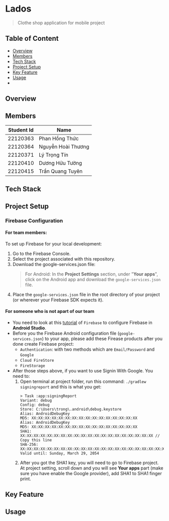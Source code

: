 # Lados
> Clothe shop application for mobile project

## Table of Content
- [Overview](#Overview)
- [Members](#Members)
- [Tech Stack](#Tech-stack)
- [Project Setup](#Project-Setup)
- [Key Feature](#Key-Feature)
- [Usage](#Usage)
- 

## Overview

## Members 
|Student Id |Name|
|---|---|
| 22120363   | Phan Hồng Thức  |
| 22120364   |  Nguyễn Hoài Thương |
| 22120371   | Lý Trọng Tín  |
| 22120410   | Dương Hữu Tường  |
| 22120415   |  Trần Quang Tuyên | 

## Tech Stack

## Project Setup
### Firebase Configuration
#### For team members:
To set up Firebase for your local development:
1. Go to the Firebase Console.
2. Select the project associated with this repository.
3. Download the google-services.json file:
    > For Android: In the **Project Settings** section, under "**Your apps**", click on the Android app and download the 
    `google-services.json` file.
4. Place the `google-services.json` file in the root directory of your project (or wherever your Firebase SDK expects it).

#### For someone who is not apart of our team
- You need to look at this [tutorial](https://firebase.google.com/docs/android/setup) of `Firebase` to configure Firebase in **Android Studio**.
- Before you the Firebase Android configuration file (`google-services.json`) to your app, please add these Firease products after you done create Firebase project:
    - `Authentication`:  with two methods which are `Email/Password` and `Google`
    - `Cloud FireStore`
    - `FireStorage`
- After those steps above, if you want to use Signin With Google. You need to:
    1. Open terminal at project folder, run this command: `./gradlew signingreport` and this is what you get:
        ```cli
        > Task :app:signingReport
        Variant: debug
        Config: debug
        Store: C:\Users\trong\.android\debug.keystore
        Alias: AndroidDebugKey
        MD5: XX:XX:XX:XX:XX:XX:XX:XX:XX:XX:XX:XX:XX:XX:XX:XX
        Alias: AndroidDebugKey
        MD5: XX:XX:XX:XX:XX:XX:XX:XX:XX:XX:XX:XX:XX:XX:XX:XX
        SHA1: XX:XX:XX:XX:XX:XX:XX:XX:XX:XX:XX:XX:XX:XX:XX:XX:XX:XX:XX:XX // Copy this line
        SHA-256:        XX:XX:XX:XX:XX:XX:XX:XX:XX:XX:XX:XX:XX:XX:XX:XX:XX:XX:XX:XX:XX:XX:XX:XX:XX:XX:XX:XX:XX:XX:XX:XX
        Valid until: Sunday, March 29, 2054
        ```
    2. After you got the SHA1 key, you will need to go to Firebase project. At project setting, scroll down and you will see **Your apps** part (make sure you have enable the Google provider), add SHA1 to SHA1 finger print.

## Key Feature

## Usage

